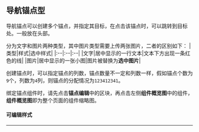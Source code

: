 ## 导航锚点型
导航锚点可以创建多个锚点，并指定其目标，在点击该锚点时，可以跳转到目标处。一般放在头部。

分为文字和图片两种类型，其中图片类型需要上传两张图片，二者的区别如下：
|类型|样式|选中样式|
|:--|:--|:--|
|文字|居中显示的一行文本|文本下方出现一条红色的线|
|图片|居中显示的一张小图|图片被替换为**选中图片**|

创建锚点时，可以指定锚点的列数，锚点数量不一定和列数一样，假如锚点个数为`9`个，列数为`4`列，则锚点的分配情况为`123412341`。

绑定锚点组件时，请先点击**锚点编辑**中的区块，再点击左侧**组件概览图**中的组件，**组件概览图**即为整个页面的组件缩略图。

#### 可编辑样式
---
<explain project="gls" :proplist="['留白','边距','背景色','颜色','字号','字重','行高','边框']"></explain>

